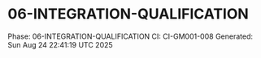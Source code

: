# 06-INTEGRATION-QUALIFICATION
Phase: 06-INTEGRATION-QUALIFICATION
CI: CI-GM001-008
Generated: Sun Aug 24 22:41:19 UTC 2025
